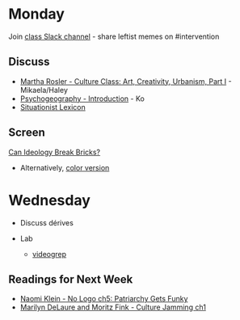 # Monday

Join [class Slack channel](https://join.slack.com/t/oberlin-art-tech/shared_invite/enQtNTQ3MTA5NzEyMjcyLTY3YmJhM2I1NzRlNjg1MDUwYzFiMjkzZjE2ZDE3NGYzMmY3ZTI5YTJhODJmMzViNmQzN2NkNTY4NzIxOTc4NzM) - share leftist memes on #intervention

## Discuss

+ [Martha Rosler - Culture Class: Art, Creativity, Urbanism, Part I](https://www.e-flux.com/journal/21/67676/culture-class-art-creativity-urbanism-part-i/) - Mikaela/Haley
+ [Psychogeography - Introduction](../texts/Psychogeography-Introduction.pdf) - Ko
+ [Situationist Lexicon](terms.md)


## Screen

[Can Ideology Break Bricks?](https://oberlin.kanopy.com/video/can-dialectics-break-bricks)
+ Alternatively, [color version](https://www.youtube.com/watch?v=6y9Xdf6qa0Y&t=1347s)

# Wednesday

+ Discuss dérives

+ Lab
	+ [videogrep](videogrep.md)

## Readings for Next Week

+ [Naomi Klein - No Logo ch5: Patriarchy Gets Funky](../texts/klein_patriarchy-gets-funky.pdf)
+ [Marilyn DeLaure and Moritz Fink - Culture Jamming ch1](../texts/DeLaure&Fink_CultureJamming_intro.pdf)
